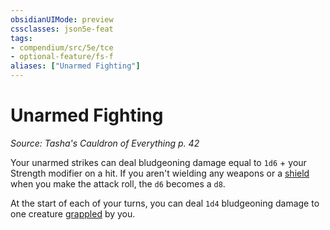 ```yaml
---
obsidianUIMode: preview
cssclasses: json5e-feat
tags:
- compendium/src/5e/tce
- optional-feature/fs-f
aliases: ["Unarmed Fighting"]
---
```

# Unarmed Fighting
*Source: Tasha's Cauldron of Everything p. 42*  

Your unarmed strikes can deal bludgeoning damage equal to `1d6` + your Strength modifier on a hit. If you aren't wielding any weapons or a [shield](/Systems/5e/items/shield.md) when you make the attack roll, the `d6` becomes a `d8`.

At the start of each of your turns, you can deal `1d4` bludgeoning damage to one creature [grappled](/Systems/5e/rules/conditions.md#grappled) by you.
